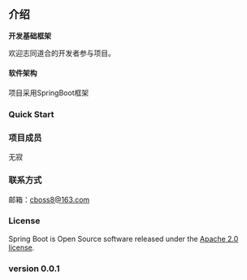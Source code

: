 ## 介绍
<b>开发基础框架</b>

欢迎志同道合的开发者参与项目。

#### 软件架构
项目采用SpringBoot框架

### Quick Start


### 项目成员
无寂

### 联系方式
邮箱：cboss8@163.com

### License
Spring Boot is Open Source software released under the <a href="https://www.apache.org/licenses/LICENSE-2.0.html" rel="nofollow">Apache 2.0 license</a>.

### version 0.0.1
